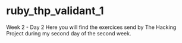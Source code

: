 # ruby_thp_validant_1
Week 2 - Day 2 
Here you will find the exercices send by The Hacking Project during my second day of the second week.

